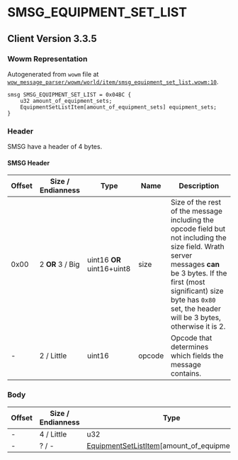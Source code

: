 # SMSG_EQUIPMENT_SET_LIST

## Client Version 3.3.5

### Wowm Representation

Autogenerated from `wowm` file at [`wow_message_parser/wowm/world/item/smsg_equipment_set_list.wowm:10`](https://github.com/gtker/wow_messages/tree/main/wow_message_parser/wowm/world/item/smsg_equipment_set_list.wowm#L10).
```rust,ignore
smsg SMSG_EQUIPMENT_SET_LIST = 0x04BC {
    u32 amount_of_equipment_sets;
    EquipmentSetListItem[amount_of_equipment_sets] equipment_sets;
}
```
### Header

SMSG have a header of 4 bytes.

#### SMSG Header

| Offset | Size / Endianness | Type   | Name   | Description |
| ------ | ----------------- | ------ | ------ | ----------- |
| 0x00   | 2 **OR** 3 / Big           | uint16 **OR** uint16+uint8 | size | Size of the rest of the message including the opcode field but not including the size field. Wrath server messages **can** be 3 bytes. If the first (most significant) size byte has `0x80` set, the header will be 3 bytes, otherwise it is 2.|
| -      | 2 / Little| uint16 | opcode | Opcode that determines which fields the message contains. |

### Body

| Offset | Size / Endianness | Type | Name | Comment |
| ------ | ----------------- | ---- | ---- | ------- |
| - | 4 / Little | u32 | amount_of_equipment_sets |  |
| - | ? / - | [EquipmentSetListItem](equipmentsetlistitem.md)[amount_of_equipment_sets] | equipment_sets |  |

